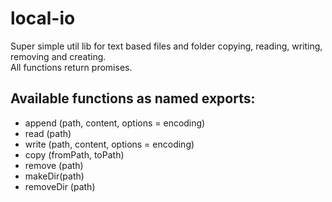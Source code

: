 # local-io
Super simple util lib for text based files and folder copying, reading, writing, removing and creating.  
All functions return promises.

## Available functions as named exports:
-  append (path, content, options = encoding)
-  read (path)
-  write (path, content, options = encoding)
-  copy (fromPath, toPath)
-  remove (path)
-  makeDir(path)
-  removeDir (path)
